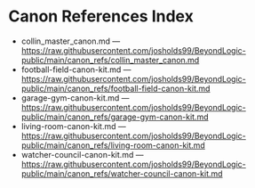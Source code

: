 # Canon References Index

- collin_master_canon.md — https://raw.githubusercontent.com/josholds99/BeyondLogic-public/main/canon_refs/collin_master_canon.md
- football-field-canon-kit.md — https://raw.githubusercontent.com/josholds99/BeyondLogic-public/main/canon_refs/football-field-canon-kit.md
- garage-gym-canon-kit.md — https://raw.githubusercontent.com/josholds99/BeyondLogic-public/main/canon_refs/garage-gym-canon-kit.md
- living-room-canon-kit.md — https://raw.githubusercontent.com/josholds99/BeyondLogic-public/main/canon_refs/living-room-canon-kit.md
- watcher-council-canon-kit.md — https://raw.githubusercontent.com/josholds99/BeyondLogic-public/main/canon_refs/watcher-council-canon-kit.md

